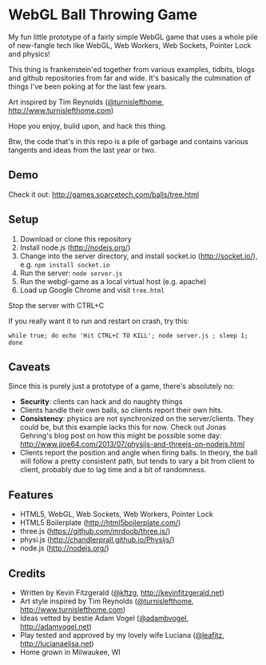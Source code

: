 # WebGL Ball Throwing Game

My fun little prototype of a fairly simple WebGL game that uses a whole pile of new-fangle
tech like WebGL, Web Workers, Web Sockets, Pointer Lock and physics!

This thing is frankenstein'ed together from various examples, tidbits, blogs and github
repositories from far and wide. It's basically the culmination of things I've been poking at
for the last few years.

Art inspired by Tim Reynolds ([@turnislefthome](https://twitter.com/turnislefthome), http://www.turnislefthome.com)

Hope you enjoy, build upon, and hack this thing.

Btw, the code that's in this repo is a pile of garbage and contains various tangents and
ideas from the last year or two.

## Demo

Check it out: http://games.soarcetech.com/balls/tree.html


## Setup

1. Download or clone this repository
2. Install node.js (http://nodejs.org/)
3. Change into the server directory, and install socket.io (http://socket.io/), e.g. `npm install socket.io`
4. Run the server: `node server.js`
5. Run the webgl-game as a local virtual host (e.g. apache)
6. Load up Google Chrome and visit `tree.html`

Stop the server with CTRL+C

If you really want it to run and restart on crash, try this:

`while true; do echo 'Hit CTRL+C TO KILL'; node server.js ; sleep 1; done`

## Caveats

Since this is purely just a prototype of a game, there's absolutely no:

* **Security**: clients can hack and do naughty things
 * Clients handle their own balls, so clients report their own hits. 
* **Consistency**: physics are not synchronized on the server/clients. They could be, but this example lacks this for now. Check out Jonas Gehring's blog post on how this might be possible some day: http://www.jjoe64.com/2013/07/physijs-and-threejs-on-nodejs.html
 * Clients report the position and angle when firing balls. In theory, the ball will follow a pretty consistent path, but tends to vary a bit from client to client, probably due to lag time and a bit of randomness.

## Features

* HTML5, WebGL, Web Sockets, Web Workers, Pointer Lock
* HTML5 Boilerplate (http://html5boilerplate.com/)
* three.js (https://github.com/mrdoob/three.js/)
* physi.js (http://chandlerprall.github.io/Physijs/)
* node.js (http://nodejs.org/)

## Credits

* Written by Kevin Fitzgerald ([@kftzg](https://twitter.com/kftzg), http://kevinfitzgerald.net)
* Art style inspired by Tim Reynolds ([@turnislefthome](https://twitter.com/turnislefthome), http://www.turnislefthome.com)
* Ideas vetted by bestie Adam Vogel ([@adambvogel](https://twitter.com/adambvogel), http://adamvogel.net)
* Play tested and approved by my lovely wife Luciana ([@leafitz](https://twitter.com/leafitz), http://lucianaelisa.net)
* Home grown in Milwaukee, WI